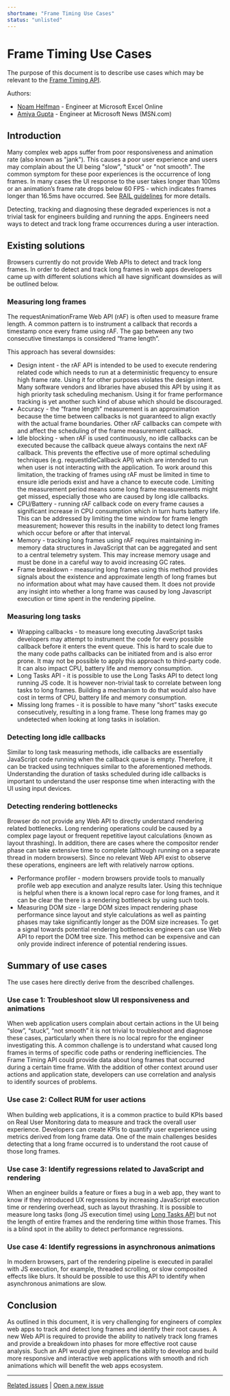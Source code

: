 ```yaml
---
shortname: "Frame Timing Use Cases"
status: "unlisted"
---
```


# Frame Timing Use Cases
The purpose of this document is to describe use cases which may be relevant to the [Frame Timing API](https://wicg.github.io/frame-timing/).

Authors:
* [Noam Helfman](https://github.com/nhelfman) - Engineer at Microsoft Excel Online
* [Amiya Gupta](https://github.com/amiyagupta) - Engineer at Microsoft News (MSN.com)


## Introduction
Many complex web apps suffer from poor responsiveness and animation rate (also known as "jank"). This causes a poor user experience and users may complain about the UI being "slow", "stuck" or "not smooth". The common symptom for these poor experiences is the occurrence of long frames. In many cases the UI response to the user takes longer than 100ms or an animation’s frame rate drops below 60 FPS - which indicates frames longer than 16.5ms have occurred. See [RAIL guidelines](https://developers.google.com/web/fundamentals/performance/rail) for more details.

Detecting, tracking and diagnosing these degraded experiences is not a trivial task for engineers building and running the apps. Engineers need ways to detect and track long frame occurrences during a user interaction.

## Existing solutions
Browsers currently do not provide Web APIs to detect and track long frames. In order to detect and track long frames in web apps developers came up with different solutions which all have significant downsides as will be outlined below.

### Measuring long frames
The requestAnimationFrame Web API (rAF) is often used to measure frame length. A common pattern is to instrument a callback that records a timestamp once every frame using rAF. The gap between any two consecutive timestamps is considered “frame length”.

This approach has several downsides:
* Design intent - the rAF API is intended to be used to execute rendering related code which needs to run at a deterministic frequency to ensure high frame rate. Using it for other purposes violates the design intent. Many software vendors and libraries have abused this API by using it as high priority task scheduling mechanism. Using it for frame performance tracking is yet another such kind of abuse which should be discouraged.
* Accuracy - the “frame length” measurement is an approximation because the time between callbacks is not guaranteed to align exactly with the actual frame boundaries. Other rAF callbacks can compete with and affect the scheduling of the frame measurement callback.
* Idle blocking - when rAF is used continuously, no idle callbacks can be executed because the callback queue always contains the next rAF callback. This prevents the effective use of more optimal scheduling techniques (e.g. requestIdleCallback API) which are intended to run when user is not interacting with the application. To work around this limitation, the tracking of frames using rAF must be limited in time to ensure idle periods exist and have a chance to execute code. Limiting the measurement period means some long frame measurements might get missed, especially those who are caused by long idle callbacks.
* CPU/Battery - running rAF callback code on every frame causes a significant increase in CPU consumption which in turn hurts battery life. This can be addressed by limiting the time window for frame length measurement; however this results in the inability to detect long frames which occur before or after that interval.
* Memory - tracking long frames using rAF requires maintaining in-memory data structures in JavaScript that can be aggregated and sent to a central telemetry system. This may increase memory usage and must be done in a careful way to avoid increasing GC rates.
* Frame breakdown - measuring long frames using this method provides signals about the existence and approximate length of long frames but no information about what may have caused them. It does not provide any insight into whether a long frame was caused by long Javascript execution or time spent in the rendering pipeline.

### Measuring long tasks
* Wrapping callbacks - to measure long executing JavaScript tasks developers may attempt to instrument the code for every possible callback before it enters the event queue. This is hard to scale due to the many code paths callbacks can be initiated from and is also error prone. It may not be possible to apply this approach to third-party code. It can also impact CPU, battery life and memory consumption.
* Long Tasks API - it is possible to use the Long Tasks API to detect long running JS code. It is however non-trivial task to correlate between long tasks to long frames. Building a mechanism to do that would also have cost in terms of CPU, battery life and memory consumption.
* Missing long frames - it is possible to have many “short” tasks execute consecutively, resulting in a long frame. These long frames may go undetected when looking at long tasks in isolation.

### Detecting long idle callbacks
Similar to long task measuring methods, idle callbacks are essentially JavaScript code running when the callback queue is empty. Therefore, it can be tracked using techniques similar to the aforementioned methods. Understanding the duration of tasks scheduled during idle callbacks is important to understand the user response time when interacting with the UI using input devices.

### Detecting rendering bottlenecks
Browser do not provide any Web API to directly understand rendering related bottlenecks. Long rendering operations could be caused by a complex page layout or frequent repetitive layout calculations (known as layout thrashing). In addition, there are cases where the compositor render phase can take extensive time to complete (although running on a separate thread in modern browsers). Since no relevant Web API exist to observe these operations, engineers are left with relatively narrow options.
* Performance profiler - modern browsers provide tools to manually profile web app execution and analyze results later. Using this technique is helpful when there is a known local repro case for long frames, and it can be clear the there is a rendering bottleneck by using such tools.
* Measuring DOM size - large DOM sizes impact rendering phase performance since layout and style calculations as well as painting phases may take significantly longer as the DOM size increases. To get a signal towards potential rendering bottlenecks engineers can use Web API to report the DOM tree size. This method can be expensive and can only provide indirect inference of potential rendering issues.

## Summary of use cases
The use cases here directly derive from the described challenges.

### Use case 1: Troubleshoot slow UI responsiveness and animations
When web application users complain about certain actions in the UI being “slow”, “stuck”, “not smooth” it is not trivial to troubleshoot and diagnose these cases, particularly when there is no local repro for the engineer investigating this. A common challenge is to understand what caused long frames in terms of specific code paths or rendering inefficiencies. The Frame Timing API could provide data about long frames that occurred during a certain time frame. With the addition of other context around user actions and application state, developers can use correlation and analysis to identify sources of problems.

### Use case 2: Collect RUM for user actions
When building web applications, it is a common practice to build KPIs based on Real User Monitoring data to measure and track the overall user experience. Developers can create KPIs to quantify user experience using metrics derived from long frame data. One of the main challenges besides detecting that a long frame occurred is to understand the root cause of those long frames.

### Use case 3: Identify regressions related to JavaScript and rendering
When an engineer builds a feature or fixes a bug in a web app, they want to know if they introduced UX regressions by increasing JavaScript execution time or rendering overhead, such as layout thrashing. It is possible to measure long tasks (long JS execution time) using [Long Tasks API](https://w3c.github.io/longtasks/) but not the length of entire frames and the rendering time within those frames. This is a blind spot in the ability to detect performance regressions.

### Use case 4: Identify regressions in asynchronous animations
In modern browsers, part of the rendering pipeline is executed in parallel with JS execution, for example, threaded scrolling, or slow composited effects like blurs. It should be possible to use this API to identify when asynchronous animations are slow.

## Conclusion
As outlined in this document, it is very challenging for engineers of complex web apps to track and detect long frames and identify their root causes. A new Web API is required to provide the ability to natively track long frames and provide a breakdown into phases for more effective root cause analysis. Such an API would give engineers the ability to develop and build more responsive and interactive web applications with smooth and rich animations which will benefit the web apps ecosystem.

---
[Related issues](https://github.com/MicrosoftEdge/MSEdgeExplainers/labels/Frame%20Timing) | [Open a new issue](https://github.com/MicrosoftEdge/MSEdgeExplainers/issues/new?title=%5BFrame%20Timing%5D)
